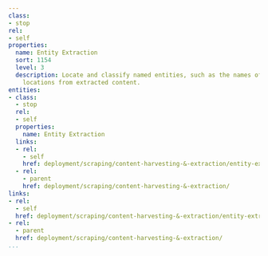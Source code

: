 ```yaml
---
class:
- stop
rel:
- self
properties:
  name: Entity Extraction
  sort: 1154
  level: 3
  description: Locate and classify named entities, such as the names of persons, organizations,
    locations from extracted content.
entities:
- class:
  - stop
  rel:
  - self
  properties:
    name: Entity Extraction
  links:
  - rel:
    - self
    href: deployment/scraping/content-harvesting-&-extraction/entity-extraction.md
  - rel:
    - parent
    href: deployment/scraping/content-harvesting-&-extraction/
links:
- rel:
  - self
  href: deployment/scraping/content-harvesting-&-extraction/entity-extraction.md
- rel:
  - parent
  href: deployment/scraping/content-harvesting-&-extraction/
...
```

